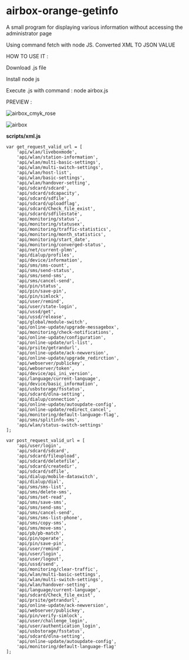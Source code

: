 # airbox-orange-getinfo
A small program for displaying various information without accessing the administrator page

Using command fetch with node JS.
Converted XML TO JSON VALUE

HOW TO USE IT : 

Download .js file

Install node js

Execute .js with command : node airbox.js

PREVIEW : 

![airbox_cmyk_rose](https://github.com/ProbablyXS/airbox-orange-getinfo/assets/99107085/ac0bcc90-a449-4e6c-9830-4d0e4182209a)

![airbox](https://github.com/ProbablyXS/airbox-orange-getinfo/assets/99107085/4782b794-e964-4c7a-8764-da0f4662eec3)


**scripts/xml.js**

```
var get_request_valid_url = [
	'api/wlan/liveboxmode',
	'api/wlan/station-information',
	'api/wlan/multi-basic-settings',
	'api/wlan/multi-switch-settings',
	'api/wlan/host-list',
	'api/wlan/basic-settings',
	'api/wlan/handover-setting',
	'api/sdcard/sdcard',
	'api/sdcard/sdcapacity',
	'api/sdcard/sdfile',
	'api/sdcard/uploadflag',
	'api/sdcard/Check_file_exist',
	'api/sdcard/sdfilestate',
	'api/monitoring/status',
	'api/monitoring/statusex',
	'api/monitoring/traffic-statistics',
	'api/monitoring/month_statistics',
	'api/monitoring/start_date',
	'api/monitoring/converged-status',
	'api/net/current-plmn',
	'api/dialup/profiles',
	'api/device/information',
	'api/sms/sms-count',
	'api/sms/send-status',
	'api/sms/send-sms',
	'api/sms/cancel-send',
	'api/pin/status',
	'api/pin/save-pin',
	'api/pin/simlock',
	'api/user/remind',
	'api/user/state-login',
	'api/ussd/get',
	'api/ussd/release',
	'api/global/module-switch',
	'api/online-update/upgrade-messagebox',
	'api/monitoring/check-notifications',
	'api/online-update/configuration',
	'api/online-update/url-list',
	'api/prsite/getrandurl',
	'api/online-update/ack-newversion',	
	'api/online-update/upgrade_redirction',	   
	'api/webserver/publickey',
	'api/webserver/token',
	'api/device/api_ini_version',
	'api/language/current-language',
	'api/device/basic_information',
	'api/usbstorage/fsstatus',
	'api/sdcard/dlna-setting',
	'api/dialup/connection',
	'api/online-update/autoupdate-config',
	'api/online-update/redirect_cancel',
	'api/monitoring/default-language-flag',
	'api/sms/splitinfo-sms',
	'api/wlan/status-switch-settings'
];
```

```
var post_request_valid_url = [
	'api/user/login',
	'api/sdcard/sdcard',
	'api/sdcard/fileupload',
	'api/sdcard/deletefile',
	'api/sdcard/createdir',
	'api/sdcard/sdfile',
	'api/dialup/mobile-dataswitch',
	'api/dialup/dial',
	'api/sms/sms-list',
	'api/sms/delete-sms',
	'api/sms/set-read',
	'api/sms/save-sms',
	'api/sms/send-sms',
	'api/sms/cancel-send',
	'api/sms/sms-list-phone',
	'api/sms/copy-sms',
	'api/sms/move-sms',
	'api/pb/pb-match',
	'api/pin/operate',
	'api/pin/save-pin',
	'api/user/remind',
	'api/user/login',
	'api/user/logout',
	'api/ussd/send',
	'api/monitoring/clear-traffic',
	'api/wlan/multi-basic-settings',
	'api/wlan/multi-switch-settings',
	'api/wlan/handover-setting',
	'api/language/current-language',
	'api/sdcard/Check_file_exist',
	'api/prsite/getrandurl',
	'api/online-update/ack-newversion',	
	'api/webserver/publickey',
	'api/pin/verify-simlock',
	'api/user/challenge_login',
	'api/user/authentication_login',
	'api/usbstorage/fsstatus',
	'api/sdcard/dlna-setting',
	'api/online-update/autoupdate-config',
	'api/monitoring/default-language-flag'
];
```

